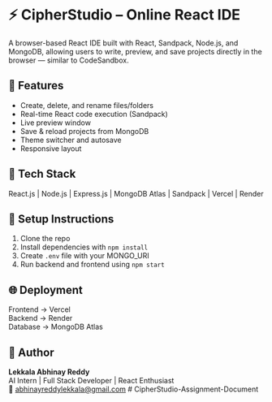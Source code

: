 # ⚡ CipherStudio – Online React IDE

A browser-based React IDE built with React, Sandpack, Node.js, and MongoDB, allowing users to write, preview, and save projects directly in the browser — similar to CodeSandbox.

## 🚀 Features
- Create, delete, and rename files/folders
- Real-time React code execution (Sandpack)
- Live preview window
- Save & reload projects from MongoDB
- Theme switcher and autosave
- Responsive layout

## 🧠 Tech Stack
React.js | Node.js | Express.js | MongoDB Atlas | Sandpack | Vercel | Render

## 🔧 Setup Instructions
1. Clone the repo  
2. Install dependencies with `npm install`  
3. Create `.env` file with your MONGO_URI  
4. Run backend and frontend using `npm start`

## 🌐 Deployment
Frontend → Vercel  
Backend → Render  
Database → MongoDB Atlas

## 🧠 Author
**Lekkala Abhinay Reddy**  
AI Intern | Full Stack Developer | React Enthusiast  
📧 abhinayreddylekkala@gmail.com
#   C i p h e r S t u d i o - A s s i g n m e n t - D o c u m e n t  
 